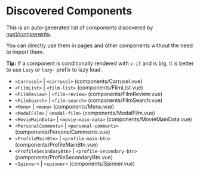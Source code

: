 # Discovered Components

This is an auto-generated list of components discovered by [nuxt/components](https://github.com/nuxt/components).

You can directly use them in pages and other components without the need to import them.

**Tip:** If a component is conditionally rendered with `v-if` and is big, it is better to use `Lazy` or `lazy-` prefix to lazy load.

- `<Carrusel>` | `<carrusel>` (components/Carrusel.vue)
- `<FilmList>` | `<film-list>` (components/FilmList.vue)
- `<FilmReview>` | `<film-review>` (components/FilmReview.vue)
- `<FilmSearch>` | `<film-search>` (components/FilmSearch.vue)
- `<Menu>` | `<menu>` (components/Menu.vue)
- `<ModalFilm>` | `<modal-film>` (components/ModalFilm.vue)
- `<MovieMainData>` | `<movie-main-data>` (components/MovieMainData.vue)
- `<PersonalComments>` | `<personal-comments>` (components/PersonalComments.vue)
- `<ProfileMainBtn>` | `<profile-main-btn>` (components/ProfileMainBtn.vue)
- `<ProfileSecondaryBtn>` | `<profile-secondary-btn>` (components/ProfileSecondaryBtn.vue)
- `<Spinner>` | `<spinner>` (components/Spinner.vue)
